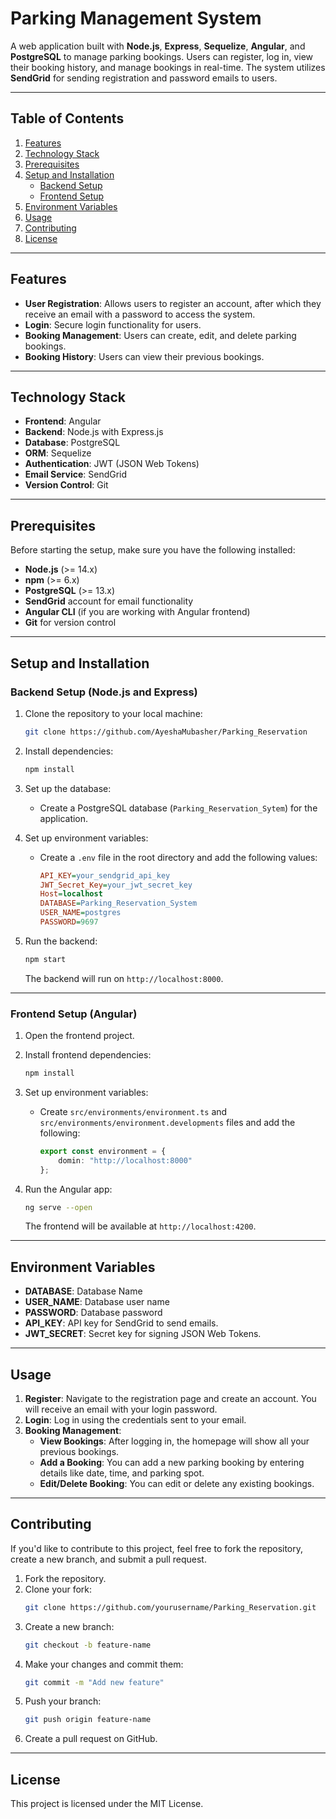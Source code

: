 # Parking Management System

A web application built with **Node.js**, **Express**, **Sequelize**, **Angular**, and **PostgreSQL** to manage parking bookings. Users can register, log in, view their booking history, and manage bookings in real-time. The system utilizes **SendGrid** for sending registration and password emails to users.

---

## Table of Contents
1. [Features](#features)
2. [Technology Stack](#technology-stack)
3. [Prerequisites](#prerequisites)
4. [Setup and Installation](#setup-and-installation)
    - [Backend Setup](#backend-setup)
    - [Frontend Setup](#frontend-setup)
5. [Environment Variables](#environment-variables)
6. [Usage](#usage)
7. [Contributing](#contributing)
8. [License](#license)

---

## Features
- **User Registration**: Allows users to register an account, after which they receive an email with a password to access the system.
- **Login**: Secure login functionality for users.
- **Booking Management**: Users can create, edit, and delete parking bookings.
- **Booking History**: Users can view their previous bookings.

---

## Technology Stack
- **Frontend**: Angular
- **Backend**: Node.js with Express.js
- **Database**: PostgreSQL
- **ORM**: Sequelize
- **Authentication**: JWT (JSON Web Tokens)
- **Email Service**: SendGrid
- **Version Control**: Git

---

## Prerequisites

Before starting the setup, make sure you have the following installed:
- **Node.js** (>= 14.x)
- **npm** (>= 6.x)
- **PostgreSQL** (>= 13.x)
- **SendGrid** account for email functionality
- **Angular CLI** (if you are working with Angular frontend)
- **Git** for version control

---

## Setup and Installation

### Backend Setup (Node.js and Express)
1. Clone the repository to your local machine:
    ```bash
    git clone https://github.com/AyeshaMubasher/Parking_Reservation
    ```

2. Install dependencies:
    ```bash
    npm install
    ```

3. Set up the database:
    - Create a PostgreSQL database (`Parking_Reservation_Sytem`) for the application.

4. Set up environment variables:
    - Create a `.env` file in the root directory and add the following values:
        ```ini
        API_KEY=your_sendgrid_api_key
        JWT_Secret_Key=your_jwt_secret_key
        Host=localhost
        DATABASE=Parking_Reservation_System
        USER_NAME=postgres
        PASSWORD=9697
        ```

5. Run the backend:
    ```bash
    npm start
    ```

    The backend will run on `http://localhost:8000`.

---

### Frontend Setup (Angular)
1. Open the frontend project.

2. Install frontend dependencies:
    ```bash
    npm install
    ```

3. Set up environment variables:
    - Create `src/environments/environment.ts` and `src/environments/environment.developments` files and add the following:
        ```typescript
        export const environment = {
            domin: "http://localhost:8000"
        };
        ```

4. Run the Angular app:
    ```bash
    ng serve --open
    ```

    The frontend will be available at `http://localhost:4200`.

---

## Environment Variables

- **DATABASE**: Database Name
- **USER_NAME**: Database user name
- **PASSWORD**: Database password
- **API_KEY**: API key for SendGrid to send emails.
- **JWT_SECRET**: Secret key for signing JSON Web Tokens.

---

## Usage

1. **Register**: Navigate to the registration page and create an account. You will receive an email with your login password.
2. **Login**: Log in using the credentials sent to your email.
3. **Booking Management**:
   - **View Bookings**: After logging in, the homepage will show all your previous bookings.
   - **Add a Booking**: You can add a new parking booking by entering details like date, time, and parking spot.
   - **Edit/Delete Booking**: You can edit or delete any existing bookings.

---

## Contributing

If you'd like to contribute to this project, feel free to fork the repository, create a new branch, and submit a pull request.

1. Fork the repository.
2. Clone your fork:
    ```bash
    git clone https://github.com/yourusername/Parking_Reservation.git
    ```
3. Create a new branch:
    ```bash
    git checkout -b feature-name
    ```
4. Make your changes and commit them:
    ```bash
    git commit -m "Add new feature"
    ```
5. Push your branch:
    ```bash
    git push origin feature-name
    ```
6. Create a pull request on GitHub.

---

## License

This project is licensed under the MIT License.
